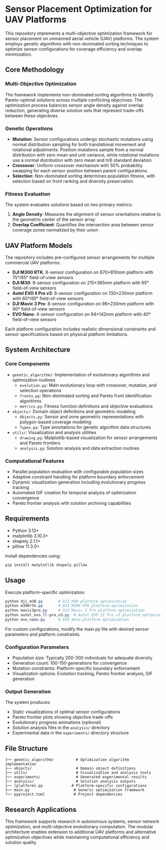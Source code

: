 # Sensor Placement Optimization for UAV Platforms

This repository implements a multi-objective optimization framework for sensor placement on unmanned aerial vehicle (UAV) platforms. The system employs genetic algorithms with non-dominated sorting techniques to optimize sensor configurations for coverage efficiency and overlap minimization.

## Core Methodology

### Multi-Objective Optimization
The framework implements non-dominated sorting algorithms to identify Pareto-optimal solutions across multiple conflicting objectives. The optimization process balances sensor angle density against overlap reduction, generating diverse solution sets that represent trade-offs between these objectives.

### Genetic Operations
- **Mutation**: Sensor configurations undergo stochastic mutations using normal distribution sampling for both translational movement and rotational adjustments. Position mutations sample from a normal distribution with zero mean and unit variance, while rotational mutations use a normal distribution with zero mean and π/6 standard deviation.
- **Crossover**: Uniform crossover mechanism with 50% probability swapping for each sensor position between parent configurations.
- **Selection**: Non-dominated sorting determines population fitness, with selection based on front ranking and diversity preservation.

### Fitness Evaluation
The system evaluates solutions based on two primary metrics:
1. **Angle Density**: Measures the alignment of sensor orientations relative to the geometric center of the sensor array
2. **Overlap Coefficient**: Quantifies the intersection area between sensor coverage zones normalized by their union

## UAV Platform Models

The repository includes pre-configured sensor arrangements for multiple commercial UAV platforms:

- **DJI M300 RTK**: 8-sensor configuration on 670×810mm platform with 75°/65° field-of-view sensors
- **DJI M30**: 8-sensor configuration on 215×365mm platform with 65° field-of-view sensors  
- **Autel EVO II Pro v3**: 8-sensor configuration on 130×230mm platform with 60°/65° field-of-view sensors
- **DJI Mavic 3 Pro**: 8-sensor configuration on 98×230mm platform with 90° field-of-view sensors
- **EVO Nano**: 4-sensor configuration on 94×142mm platform with 40° field-of-view sensors

Each platform configuration includes realistic dimensional constraints and sensor specifications based on physical platform limitations.

## System Architecture

### Core Components
- `genetic_algorithm/`: Implementation of evolutionary algorithms and optimization routines
  - `evolution.py`: Main evolutionary loop with crossover, mutation, and selection operations
  - `fronts.py`: Non-dominated sorting and Pareto front identification algorithms
  - `metrics.py`: Fitness function definitions and objective evaluations
- `objects/`: Domain object definitions and geometric modeling
  - `Objects.py`: Sensor and zone geometric representations with polygon-based coverage modeling
  - `Types.py`: Type annotations for genetic algorithm data structures
- `utils/`: Visualization and analysis utilities
  - `drawing.py`: Matplotlib-based visualization for sensor arrangements and Pareto frontiers
  - `analysis.py`: Solution analysis and data extraction routines

### Computational Features
- Parallel population evaluation with configurable population sizes
- Adaptive constraint handling for platform boundary enforcement  
- Dynamic visualization generation including evolutionary progress tracking
- Automated GIF creation for temporal analysis of optimization convergence
- Pareto frontier analysis with solution archiving capabilities

## Requirements

- Python 3.13+
- matplotlib 3.10.3+
- shapely 2.1.1+
- pillow 11.3.0+

Install dependencies using:

```powershell
pip install matplotlib shapely pillow
```

## Usage

Execute platform-specific optimization:

```powershell
python dji_m30.py       # DJI M30 platform optimization
python m300rtk.py       # DJI M300 RTK platform optimization  
python mavic3pro.py     # DJI Mavic 3 Pro platform optimization
python autel_evo_ll-pro_v3.py  # Autel EVO II Pro v3 platform optimization
python evo_nano.py      # EVO Nano platform optimization
```

For custom configurations, modify the main.py file with desired sensor parameters and platform constraints.

### Configuration Parameters
- Population size: Typically 200-300 individuals for adequate diversity
- Generation count: 100-150 generations for convergence
- Mutation constraints: Platform-specific boundary enforcement
- Visualization options: Evolution tracking, Pareto frontier analysis, GIF generation

### Output Generation
The system produces:
- Static visualizations of optimal sensor configurations
- Pareto frontier plots showing objective trade-offs
- Evolutionary progress animations (optional)
- Solution analysis files in the `analysis/` directory
- Experimental data in the `experiments/` directory structure

## File Structure

```
├── genetic_algorithm/          # Optimization algorithm implementation
├── objects/                    # Domain object definitions  
├── utils/                      # Visualization and analysis tools
├── experiments/                # Generated experimental results
├── analysis/                   # Solution analysis outputs
├── [platform].py             # Platform-specific configurations
├── main.py                    # Generic optimization framework
└── pyproject.toml             # Project dependencies
```

## Research Applications

This framework supports research in autonomous systems, sensor network optimization, and multi-objective evolutionary computation. The modular architecture enables extension to additional UAV platforms and alternative optimization objectives while maintaining computational efficiency and solution quality. 